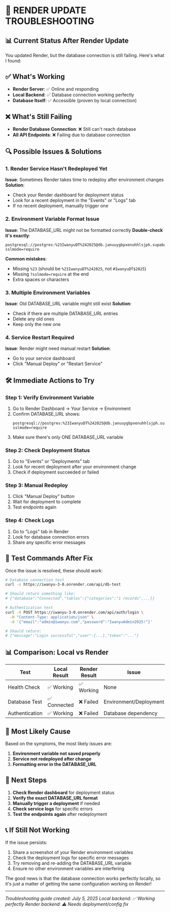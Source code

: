 # 🔧 RENDER UPDATE TROUBLESHOOTING

## 📊 Current Status After Render Update

You updated Render, but the database connection is still failing. Here's what I found:

## ✅ **What's Working**
- **Render Server**: ✅ Online and responding
- **Local Backend**: ✅ Database connection working perfectly
- **Database Itself**: ✅ Accessible (proven by local connection)

## ❌ **What's Still Failing**
- **Render Database Connection**: ❌ Still can't reach database
- **All API Endpoints**: ❌ Failing due to database connection

## 🔍 **Possible Issues & Solutions**

### 1. **Render Service Hasn't Redeployed Yet**
**Issue**: Sometimes Render takes time to redeploy after environment changes
**Solution**: 
- Check your Render dashboard for deployment status
- Look for a recent deployment in the "Events" or "Logs" tab
- If no recent deployment, manually trigger one

### 2. **Environment Variable Format Issue**
**Issue**: The DATABASE_URL might not be formatted correctly
**Double-check it's exactly**:
```
postgresql://postgres:%23IwanyuDT%242025@db.januuygbpxenuhhlsjph.supabase.co:5432/postgres?sslmode=require
```

**Common mistakes**:
- Missing `%23` (should be `%23IwanyuDT%242025`, not `#IwanyuDT$2025`)
- Missing `?sslmode=require` at the end
- Extra spaces or characters

### 3. **Multiple Environment Variables**
**Issue**: Old DATABASE_URL variable might still exist
**Solution**: 
- Check if there are multiple DATABASE_URL entries
- Delete any old ones
- Keep only the new one

### 4. **Service Restart Required**
**Issue**: Render might need manual restart
**Solution**:
- Go to your service dashboard
- Click "Manual Deploy" or "Restart Service"

## 🛠️ **Immediate Actions to Try**

### **Step 1: Verify Environment Variable**
1. Go to Render Dashboard → Your Service → Environment
2. Confirm DATABASE_URL shows:
   ```
   postgresql://postgres:%23IwanyuDT%242025@db.januuygbpxenuhhlsjph.supabase.co:5432/postgres?sslmode=require
   ```
3. Make sure there's only ONE DATABASE_URL variable

### **Step 2: Check Deployment Status**
1. Go to "Events" or "Deployments" tab
2. Look for recent deployment after your environment change
3. Check if deployment succeeded or failed

### **Step 3: Manual Redeploy**
1. Click "Manual Deploy" button
2. Wait for deployment to complete
3. Test endpoints again

### **Step 4: Check Logs**
1. Go to "Logs" tab in Render
2. Look for database connection errors
3. Share any specific error messages

## 🧪 **Test Commands After Fix**

Once the issue is resolved, these should work:

```bash
# Database connection test
curl -s https://iwanyu-3-0.onrender.com/api/db-test

# Should return something like:
# {"database":"Connected","tables":{"categories":"1 records",...}}
```

```bash
# Authentication test
curl -X POST https://iwanyu-3-0.onrender.com/api/auth/login \
  -H "Content-Type: application/json" \
  -d '{"email":"admin@iwanyu.com","password":"IwanyuAdmin2025!"}'

# Should return:
# {"message":"Login successful","user":{...},"token":"..."}
```

## 📊 **Comparison: Local vs Render**

| Test | Local Result | Render Result | Issue |
|------|-------------|---------------|-------|
| Health Check | ✅ Working | ✅ Working | None |
| Database Test | ✅ Connected | ❌ Failed | Environment/Deployment |
| Authentication | ✅ Working | ❌ Failed | Database dependency |

## 🚨 **Most Likely Cause**

Based on the symptoms, the most likely issues are:
1. **Environment variable not saved properly**
2. **Service not redeployed after change**
3. **Formatting error in the DATABASE_URL**

## 🎯 **Next Steps**

1. **Check Render dashboard** for deployment status
2. **Verify the exact DATABASE_URL format**
3. **Manually trigger a deployment** if needed
4. **Check service logs** for specific errors
5. **Test the endpoints again** after redeployment

## 📞 **If Still Not Working**

If the issue persists:
1. Share a screenshot of your Render environment variables
2. Check the deployment logs for specific error messages
3. Try removing and re-adding the DATABASE_URL variable
4. Ensure no other environment variables are interfering

The good news is that the database connection works perfectly locally, so it's just a matter of getting the same configuration working on Render!

---

*Troubleshooting guide created: July 5, 2025*
*Local backend: ✅ Working perfectly*
*Render backend: ⚠️ Needs deployment/config fix*
